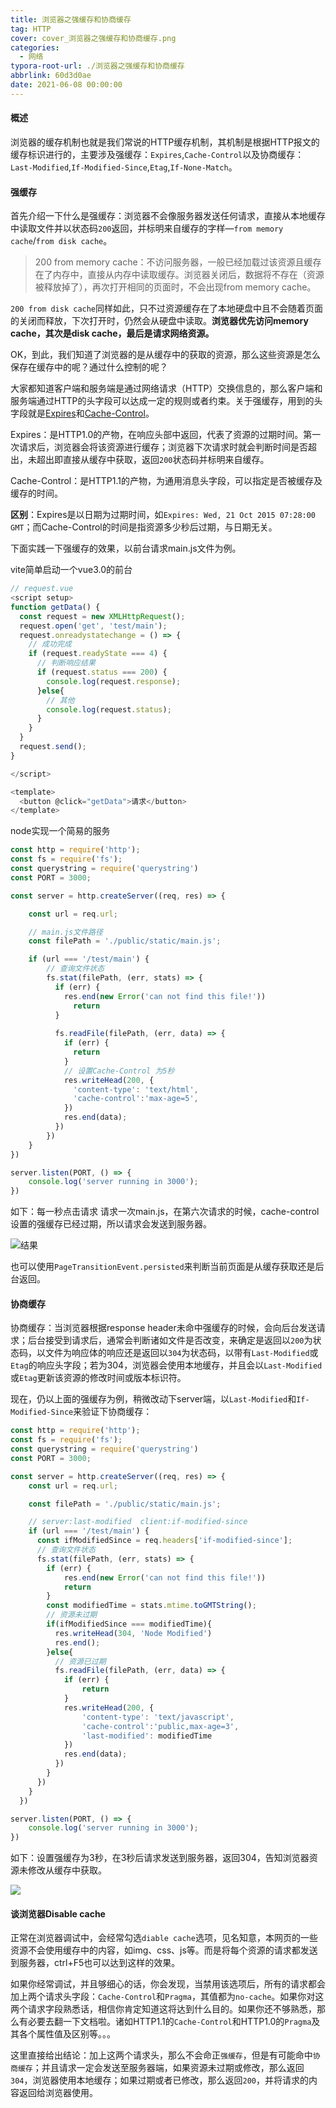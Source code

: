 ```yaml
---
title: 浏览器之强缓存和协商缓存
tag: HTTP
cover: cover_浏览器之强缓存和协商缓存.png
categories:
  - 网络
typora-root-url: ./浏览器之强缓存和协商缓存
abbrlink: 60d3d0ae
date: 2021-06-08 00:00:00
---
```


#### 概述

浏览器的缓存机制也就是我们常说的HTTP缓存机制，其机制是根据HTTP报文的缓存标识进行的，主要涉及强缓存：`Expires`,`Cache-Control`以及协商缓存：`Last-Modified`,`If-Modified-Since`,`Etag`,`If-None-Match`。

#### 强缓存

首先介绍一下什么是强缓存：浏览器不会像服务器发送任何请求，直接从本地缓存中读取文件并以状态码`200`返回，并标明来自缓存的字样—`from memory cache`/`from disk cache`。

>  200 from memory cache：不访问服务器，一般已经加载过该资源且缓存在了内存中，直接从内存中读取缓存。浏览器关闭后，数据将不存在（资源被释放掉了），再次打开相同的页面时，不会出现from memory cache。

`200 from disk cache`同样如此，只不过资源缓存在了本地硬盘中且不会随着页面的关闭而释放，下次打开时，仍然会从硬盘中读取。**浏览器优先访问memory cache，其次是disk cache，最后是请求网络资源。**

OK，到此，我们知道了浏览器的是从缓存中的获取的资源，那么这些资源是怎么保存在缓存中的呢？通过什么控制的呢？

大家都知道客户端和服务端是通过网络请求（HTTP）交换信息的，那么客户端和服务端通过HTTP的头字段可以达成一定的规则或者约束。关于强缓存，用到的头字段就是[Expires](https://developer.mozilla.org/zh-CN/docs/Web/HTTP/Headers/Expires)和[Cache-Control](https://developer.mozilla.org/zh-CN/docs/Web/HTTP/Headers/Cache-Control)。

Expires：是HTTP1.0的产物，在响应头部中返回，代表了资源的过期时间。第一次请求后，浏览器会将该资源进行缓存；浏览器下次请求时就会判断时间是否超出，未超出即直接从缓存中获取，返回`200`状态码并标明来自缓存。

Cache-Control：是HTTP1.1的产物，为通用消息头字段，可以指定是否被缓存及缓存的时间。

**区别**：Expires是以日期为过期时间，如`Expires: Wed, 21 Oct 2015 07:28:00 GMT`；而Cache-Control的时间是指资源多少秒后过期，与日期无关。

下面实践一下强缓存的效果，以前台请求main.js文件为例。

vite简单启动一个vue3.0的前台

```javascript
// request.vue
<script setup>
function getData() {
  const request = new XMLHttpRequest();
  request.open('get', 'test/main');
  request.onreadystatechange = () => {
    // 成功完成
    if (request.readyState === 4) {
      // 判断响应结果
      if (request.status === 200) {
        console.log(request.response);
      }else{
        // 其他
        console.log(request.status);
      }
    }
  }
  request.send();
}

</script>

<template>
  <button @click="getData">请求</button>
</template>
```

node实现一个简易的服务

```javascript
const http = require('http');
const fs = require('fs');
const querystring = require('querystring')
const PORT = 3000;

const server = http.createServer((req, res) => {

    const url = req.url;

  	// main.js文件路径
    const filePath = './public/static/main.js';

    if (url === '/test/main') {
        // 查询文件状态
        fs.stat(filePath, (err, stats) => {
          if (err) {
            res.end(new Error('can not find this file!'))
              return
          }
            
          fs.readFile(filePath, (err, data) => {
            if (err) {
              return
            }
            // 设置Cache-Control 为5秒
            res.writeHead(200, {
              'content-type': 'text/html',
              'cache-control':'max-age=5',
            })
            res.end(data);
          })
        })
    }
})

server.listen(PORT, () => {
    console.log('server running in 3000');
})
```

如下：每一秒点击请求 请求一次main.js，在第六次请求的时候，cache-control设置的强缓存已经过期，所以请求会发送到服务器。

 ![结果](result_01.png)

也可以使用`PageTransitionEvent.persisted`来判断当前页面是从缓存获取还是后台返回。

#### 协商缓存

协商缓存：当浏览器根据response header未命中强缓存的时候，会向后台发送请求；后台接受到请求后，通常会判断诸如文件是否改变，来确定是返回以`200`为状态码，以文件为响应体的响应还是返回以`304`为状态码，以带有`Last-Modified`或`Etag`的响应头字段；若为304，浏览器会使用本地缓存，并且会以`Last-Modified`或`Etag`更新该资源的修改时间或版本标识符。

现在，仍以上面的强缓存为例，稍微改动下server端，以`Last-Modified`和`If-Modified-Since`来验证下协商缓存：

```javascript
const http = require('http');
const fs = require('fs');
const querystring = require('querystring')
const PORT = 3000;

const server = http.createServer((req, res) => {
    const url = req.url;

    const filePath = './public/static/main.js';

    // server:last-modified  client:if-modified-since
    if (url === '/test/main') {
      const ifModifiedSince = req.headers['if-modified-since'];
      // 查询文件状态
      fs.stat(filePath, (err, stats) => {
        if (err) {
            res.end(new Error('can not find this file!'))
            return
        }
        const modifiedTime = stats.mtime.toGMTString();
        // 资源未过期
        if(ifModifiedSince === modifiedTime){
          res.writeHead(304, 'Node Modified')
          res.end();
        }else{
          // 资源已过期
          fs.readFile(filePath, (err, data) => {
            if (err) {
                return
            }
            res.writeHead(200, {
                'content-type': 'text/javascript',
                'cache-control':'public,max-age=3',
                'last-modified': modifiedTime
            })
            res.end(data);
          })
        }
      })
    }
  })

server.listen(PORT, () => {
    console.log('server running in 3000');
})
```

如下：设置强缓存为3秒，在3秒后请求发送到服务器，返回304，告知浏览器资源未修改从缓存中获取。

![](./协商缓存.png)

#### 谈浏览器Disable cache

正常在浏览器调试中，会经常勾选`diable cache`选项，见名知意，本网页的一些资源不会使用缓存中的内容，如img、css、js等。而是将每个资源的请求都发送到服务器，ctrl+F5也可以达到这样的效果。

如果你经常调试，并且够细心的话，你会发现，当禁用该选项后，所有的请求都会加上两个请求头字段：`Cache-Control`和`Pragma`，其值都为`no-cache`。如果你对这两个请求字段熟悉话，相信你肯定知道这将达到什么目的。如果你还不够熟悉，那么有必要去翻一下文档啦。诸如HTTP1.1的`Cache-Control`和HTTP1.0的`Pragma`及其各个属性值及区别等。。。

这里直接给出结论：加上这两个请求头，那么不会命正`强缓存`，但是有可能命中`协商缓存`；并且请求一定会发送至服务器端，如果资源未过期或修改，那么返回`304`，浏览器使用本地缓存；如果过期或者已修改，那么返回`200`，并将请求的内容返回给浏览器使用。
